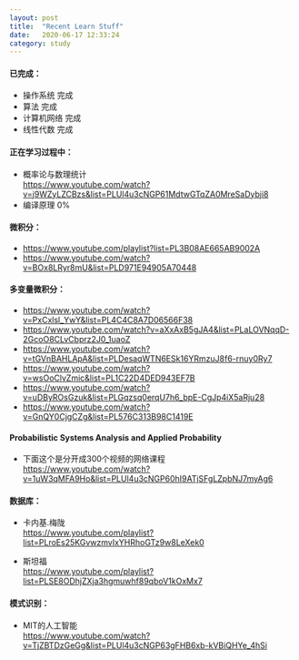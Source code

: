 ```yaml
---
layout: post
title:  "Recent Learn Stuff"
date:   2020-06-17 12:33:24
category: study
---
```


#### 已完成：

* 操作系统    完成
* 算法       完成
* 计算机网络  完成
* 线性代数    完成

#### 正在学习过程中：

* 概率论与数理统计 <br/>
  https://www.youtube.com/watch?v=j9WZyLZCBzs&list=PLUl4u3cNGP61MdtwGTqZA0MreSaDybji8
* 编译原理 0%

#### 微积分：

* https://www.youtube.com/playlist?list=PL3B08AE665AB9002A
* https://www.youtube.com/watch?v=BOx8LRyr8mU&list=PLD971E94905A70448

#### 多变量微积分：

* https://www.youtube.com/watch?v=PxCxlsl_YwY&list=PL4C4C8A7D06566F38
* https://www.youtube.com/watch?v=aXxAxB5gJA4&list=PLaLOVNqqD-2GcoO8CLvCbprz2J0_1uaoZ
* https://www.youtube.com/watch?v=tGVnBAHLApA&list=PLDesaqWTN6ESk16YRmzuJ8f6-rnuy0Ry7
* https://www.youtube.com/watch?v=wsOoClvZmic&list=PL1C22D4DED943EF7B
* https://www.youtube.com/watch?v=uDByROsGzuk&list=PLGqzsq0erqU7h6_bpE-CgJp4iX5aRju28
* https://www.youtube.com/watch?v=GnQY0CjgCZg&list=PL576C313B98C1419E

#### Probabilistic Systems Analysis and Applied Probability

* 下面这个是分开成300个视频的网络课程 <br/>
https://www.youtube.com/watch?v=1uW3qMFA9Ho&list=PLUl4u3cNGP60hI9ATjSFgLZpbNJ7myAg6


#### 数据库：

* 卡内基.梅陇 <br/>
https://www.youtube.com/playlist?list=PLroEs25KGvwzmvIxYHRhoGTz9w8LeXek0

* 斯坦福 <br/> 
https://www.youtube.com/playlist?list=PLSE8ODhjZXja3hgmuwhf89qboV1kOxMx7



#### 模式识别：

* MIT的人工智能 <br/>
https://www.youtube.com/watch?v=TjZBTDzGeGg&list=PLUl4u3cNGP63gFHB6xb-kVBiQHYe_4hSi